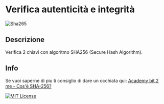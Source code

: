 # Verifica autenticità e integrità

![Sha265](https://cdn-icons-png.flaticon.com/512/1442/1442116.png)
## Descrizione
Verifica 2 chiavi con algoritmo SHA256 (Secure Hash Algorithm).
## Info

Se vuoi saperne di piu ti consiglio di dare un occhiata qui: [Academy bit 2 me - Cos'è SHA-256?](https://academy.bit2me.com/it/algoritmo-bitcoin-sha256/)

[![MIT License](https://img.shields.io/badge/License-MIT-green.svg)](https://choosealicense.com/licenses/mit/)
